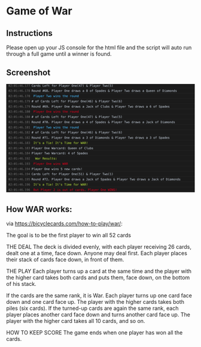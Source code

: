 # Game of War

## Instructions

Please open up your JS console for the html file and the script will auto run through a full game until a winner is found.

## Screenshot
![War Screenshot](https://github.com/skut21x-ga/WAR/blob/master/War2.png?raw=true "WAR Console Screenshot")

## How WAR works:

via https://bicyclecards.com/how-to-play/war/:

The goal is to be the first player to win all 52 cards

THE DEAL
The deck is divided evenly, with each player receiving 26 cards, dealt one at a time, face down. Anyone may deal first. Each player places their stack of cards face down, in front of them.

THE PLAY
Each player turns up a card at the same time and the player with the higher card takes both cards and puts them, face down, on the bottom of his stack.

If the cards are the same rank, it is War. Each player turns up one card face down and one card face up. The player with the higher cards takes both piles (six cards). If the turned-up cards are again the same rank, each player places another card face down and turns another card face up. The player with the higher card takes all 10 cards, and so on.

HOW TO KEEP SCORE
The game ends when one player has won all the cards.
